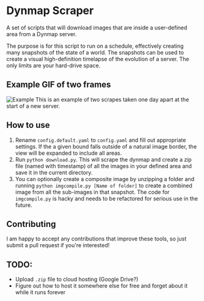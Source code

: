 # Dynmap Scraper
A set of scripts that will download images that are inside a user-defined area from a Dynmap server.

The purpose is for this script to run on a schedule, effectively creating many snapshots of the state of a world. The snapshots can be used to create a visual high-definition timelapse of the evolution of a server. The only limits are your hard-drive space.

## Example GIF of two frames
![Example](https://i.imgur.com/bSO72Os.gif)
This is an example of two scrapes taken one day apart at the start of a new server.


## How to use
1. Rename `config.default.yaml` to `config.yaml` and fill out appropriate settings.
If the a given bound falls outside of a natural image border, the view will be expanded to include all areas.
2. Run `python download.py`. This will scrape the dynmap and create a zip file (named with timestamp) of all the images in your defined area and save it in the current directory.
3. You can optionally create a composite image by unzipping a folder and running `python imgcompile.py [Name of folder]` to create a combined image from all the sub-images in that snapshot.
The code for `imgcompile.py` is hacky and needs to be refactored for serious use in the future.

## Contributing
I am happy to accept any contributions that improve these tools, so just submit a pull request if you're interested!

## TODO:
* Upload `.zip` file to cloud hosting (Google Drive?)
* Figure out how to host it somewhere else for free and forget about it while it runs forever